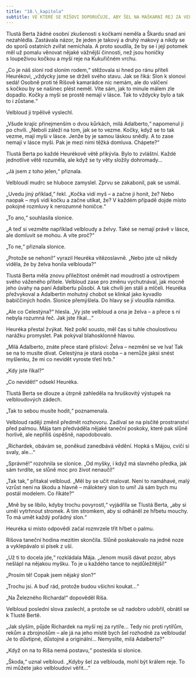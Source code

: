 ```yaml
---
title: "18.\_kapitola"
subtitle: VE KTERÉ SE RÍŠOVI DOPORUČUJE, ABY ŠEL NA MAŠKARNÍ REJ ZA VELBLOUDA
---
```


Tlustá Berta žádné osobní zkušenosti s kočkami neměla a Škardu snad ani nezahlédla. Zastávala názor, že jeden je takový a druhý makový a nikdy se do sporů ostatních zvířat nemíchala. A proto soudila, že by se i její potomek měl už pomalu věnovat nějaké vážnější činnosti, než jsou honičky s loupeživou kočkou a myší reje na Kukuřičném vrchu.

„Co je náš sloní rod sloním rodem,“ stěžovala si hned po ránu příteli Heurékovi, „vždycky jsme se drželi svého stavu. Jak se říká: Slon k slonovi sedá! Osobně proti té Ríšově kamarádce nic nemám, ale do válčení s kočkou by se našinec plést neměl. Víte sám, jak to minule málem zle dopadlo. Kočky a myši se prostě nemají v lásce. Tak to vždycky bylo a tak to i zůstane.“

Velbloud ji trpělivě vyslechl.

„Všude krajíc přinejmenším o dvou kůrkách, milá Adalberto,“ napomenul ji po chvíli. „Neboli záleží na tom, jak se to vezme. Kočky, když se to tak vezme, mají myši v lásce. Jenže by je samou láskou snědly. A to zase nemají v lásce myši. Pak je mezi nimi těžká domluva. Chápete?“

Tlustá Berta po každé Heurékově větě přikývla. Bylo to zvláštní. Každé jednotlivé větě rozuměla, ale když se ty věty složily dohromady…

„Já jsem z toho jelen,“ přiznala.

Velbloudí mudrc se hluboce zamyslel. Zprvu se zakabonil, pak se usmál.

„Uvedu jiný příklad,“ řekl. „Kočka vidí myš – a začne ji honit, že? Nebo naopak – myš vidí kočku a začne utíkat, že? V každém případě dojde místo pokojné rozmluvy k nerozumné honičce.“

„To ano,“ souhlasila slonice.

„A teď si vezměte například velbloudy a želvy. Také se nemají právě v lásce, ale domluvit se mohou. A víte proč?“

„To ne,“ přiznala slonice.

„Protože se nehoní!“ vyrazil Heuréka vítězoslavně. „Nebo jste už někdy viděla, že by želva honila velblouda?“

Tlustá Berta měla znovu příležitost oněmět nad moudrostí a ostrovtipem svého váženého přítele. Velbloud zase pro změnu vychutnával, jak mocně jeho úvahy na paní Adalbertu působí. A tak chvíli jen stáli a mlčeli. Heuréka přežvykoval a Adalbertin mohutný chobot se klinkal jako kyvadlo babiččiných hodin. Slonice přemýšlela. Do hlavy se jí vloudila námitka.

„Ale co Celestýna?“ hlesla. „Vy jste velbloud a ona je želva – a přece s ní nebyla rozumná řeč. Jak jste říkal…“

Heuréka přestal žvýkat. Než polkl sousto, měl čas si tuhle choulostivou narážku promyslet. Pak pokýval blahosklonně hlavou.

„Milá Adalberto, znáte přece staré přísloví: Želva – nezmění se ve lva! Tak se na to musíte dívat. Celestýna je stará osoba – a nemůže jaksi snést myšlenku, že mi co nevidět vyroste třetí hrb.“

„Kdy jste říkal?“

„Co nevidět!“ odsekl Heuréka.

Tlustá Berta se dlouze a útrpně zahleděla na hruškovitý výstupek na velbloudových zádech.

„Tak to sebou musíte hodit,“ poznamenala.

Velbloud raději změnil předmět rozhovoru. Zadíval se na písčité prostranství před palmou. Mája tam předváděla nějaké taneční poskoky, které pak slůně horlivě, ale nepříliš úspěšně, napodobovalo.

„Richardek, obávám se, poněkud zanedbává vědění. Hopká s Májou, cvičí si svaly, ale…“

„Správně!“ rozohnila se slonice. „Od myšky, i když má slavného předka, jak sám tvrdíte, se slůně moc pro život nenaučí!“

„Tak tak,“ přitakal velbloud. „Měl by se učit malovat. Není to namáhavé, malý vzrůst není na škodu a hlavně – málokterý slon to umí! Já sám bych mu postál modelem. Co říkáte?“

„Mně by se líbilo, kdyby trochu povyrostl,“ vyjádřila se Tlustá Berta, „aby si uměl vytrhnout stromek. A tím stromkem, aby si odháněl ze hřbetu mouchy. To má umět každý pořádný slon.“

Heuréka si místo odpovědi začal rozmrzele třít hřbet o palmu.

Ríšova taneční hodina mezitím skončila. Slůně poskakovalo na jedné noze a vyklepávalo si písek z uší.

„Už ti to docela jde,“ rozkládala Mája. „Jenom musíš dávat pozor, abys nešlápl na nějakou myšku. To je u každého tance to nejdůležitější!“

„Prosím tě! Copak jsem nějaký slon?“

„Trochu jsi. A buď rád, protože budou všichni koukat…“

„Na Železného Richarda!“ dopověděl Ríša.

Velbloud poslední slova zaslechl, a protože se už nadobro udobřil, obrátil se k Tlusté Bertě.

„Jak slyším, půjde Richardek na myší rej za rytíře… Tedy nic proti rytířům, rekům a zbrojnošům – ale já na jeho místě bych šel rozhodně za velblouda! Je to důvtipné, důstojné a originální… Nemyslíte, milá Adalberto?“

„Když on na to Ríša nemá postavu,“ posteskla si slonice.

„Škoda,“ uznal velbloud. „Kdyby šel za velblouda, mohl být králem reje. To mi můžete jako velbloudovi věřit…“
